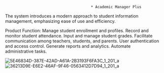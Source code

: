                                            * Academic Manager Plus
The system introduces a modern approach to student information management, emphasizing ease of use and efficiency.

Product Function:
Manage student enrollment and profiles.
Record and monitor student attendance.
Input and manage student grades.
Facilitate communication among teachers, students, and parents.
User authentication and access control.
Generate reports and analytics.
Automate administrative tasks.


![5E46834D-387E-42AD-A61A-2B3193F6FA3C_1_201_a](https://github.com/user-attachments/assets/9a236065-cd6b-43e3-87fb-336523bb823e)
![36213D9E-E6E2-46AF-9F46-0563412D7D94_1_201_a](https://github.com/user-attachments/assets/3f10bad0-33d6-446f-afee-e192e736886d)



